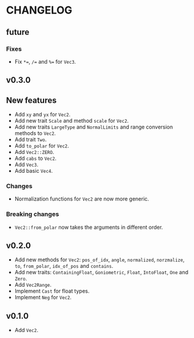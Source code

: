 # CHANGELOG

## future
### Fixes
- Fix `*=`, `/=` and `%=` for `Vec3`.

## v0.3.0
## New features
- Add `xy` and `yx` for `Vec2`.
- Add new trait `Scale` and method `scale` for `Vec2`.
- Add new traits `LargeType` and `NormalLimits` and range conversion methods to
  `Vec2`.
- Add trait `Two`.
- Add `to_polar` for `Vec2`.
- Add `Vec2::ZERO`.
- Add `cabs` to `Vec2`.
- Add `Vec3`.
- Add basic `Vec4`.

### Changes
- Normalization functions for `Vec2` are now more generic.

### Breaking changes
- `Vec2::from_polar` now takes the arguments in different order.

## v0.2.0
- Add new methods for `Vec2`: `pos_of_idx`, `angle`, `normalized`,
  `norzmalize`, `to`, `from_polar`, `idx_of_pos` and `contains`.
- Add new traits: `ContainingFloat`, `Goniometric`, `Float`, `IntoFloat`,
  `One` and `Zero`.
- Add `Vec2Range`.
- Implement `Cast` for float types.
- Implement `Neg` for `Vec2`.

## v0.1.0
- Add `Vec2`.
